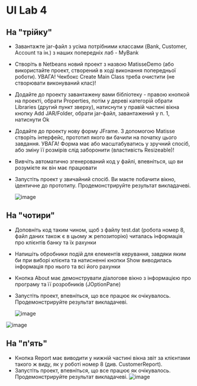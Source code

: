 # UI Lab 4
## На "трійку"
- Завантажте jar-файл з усіма потрібними классами (Bank, Customer, Account та ін.) з наших попередніх лаб - MyBank
- Створіть в Netbeans новий проект з назвою MatisseDemo (або використайте проект, створений в ході виконання попередньої роботи). УВАГА! Чекбокс Create Main Class треба очистити (не створювати виконуваний клас)!
- Додайте до проекту завантажену вами бібліотеку - правою кнопкой на проекті, обрати Properties, потім у дереві категорій обрати Libraries (другий пункт зверху), натиснути у правій частині вікна кнопку Add JAR/Folder, обрати jar-файл, завантажений у п. 1, натиснути Ok
- Додайте до проекту нову форму JFrame. З допомогою Matisse створіть інтерфейс, прототип якого ви бачили на початку цього завдання. УВАГА! Форма має або масштабуватись у зручний спосіб, або зміну її розмірів слід заборонити (властивість Resizeable)!
- Вивчіть автоматично згенерований код у файлі, впевніться, що ви розумієте як він має працювати
- Запустіть проект у звичайний спосіб. Ви маєте побачити вікно, ідентичне до прототипу. Продемонстрируйте результат викладачеві.
  
  ![image](https://github.com/user-attachments/assets/ea330abb-7b42-4f08-9d39-d14f383be016)

## На "чотири"
- Доповніть код таким чином, щоб з файлу test.dat (робота номер 8, файл даних також є в цьому ж репозиторію) читалась інформація про клієнтів банку та їх рахунки
- Напишіть обробники подій для елементів керування, завдяки яким би при виборі клієнта та натисненні кнопки Show виводилась інформація про нього та всі його рахунки
- Кнопка About має демонструвати діалогове вікно з інформацією про програму та її розробників (JOptionPane)
- Запустіть проект, впевніться, що все працює як очікувалось. Продемонстрируйте результат викладачеві.

  ![image](https://github.com/user-attachments/assets/074f8246-8a91-4766-9507-ed26d746d010)

![image](https://github.com/user-attachments/assets/52e34fb9-7239-4876-8f2f-ca91fb3f94c2)

## На "п'ять"
- Кнопка Report має виводити у нижній частині вікна звіт за клієнтами такого ж виду, як у роботі номер 8 (див. CustomerReport).
- Запустіть проект, впевніться, що все працює як очікувалось. Продемонстрируйте результат викладачеві.
![image](https://github.com/user-attachments/assets/875dcf7a-fdbc-40f4-ac74-c240b3eee58d)

